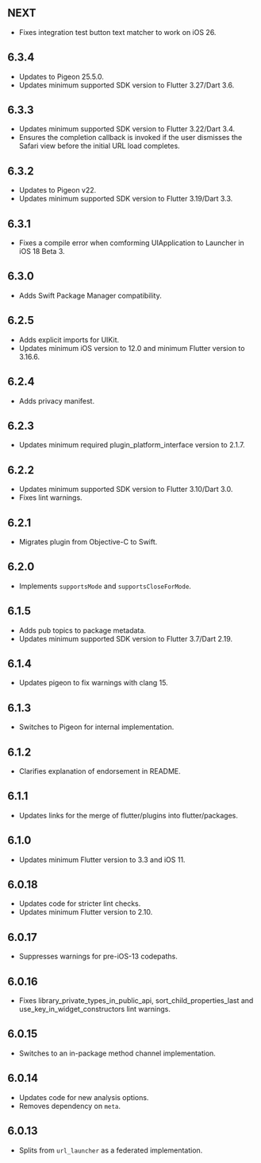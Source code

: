 ## NEXT

* Fixes integration test button text matcher to work on iOS 26.

## 6.3.4

* Updates to Pigeon 25.5.0.
* Updates minimum supported SDK version to Flutter 3.27/Dart 3.6.

## 6.3.3

* Updates minimum supported SDK version to Flutter 3.22/Dart 3.4.
* Ensures the completion callback is invoked if the user dismisses the Safari view before the initial URL load completes.

## 6.3.2

* Updates to Pigeon v22.
* Updates minimum supported SDK version to Flutter 3.19/Dart 3.3.

## 6.3.1

* Fixes a compile error when comforming UIApplication to Launcher in iOS 18 Beta 3.

## 6.3.0

* Adds Swift Package Manager compatibility.

## 6.2.5

* Adds explicit imports for UIKit.
* Updates minimum iOS version to 12.0 and minimum Flutter version to 3.16.6.

## 6.2.4

* Adds privacy manifest.

## 6.2.3

* Updates minimum required plugin_platform_interface version to 2.1.7.

## 6.2.2

* Updates minimum supported SDK version to Flutter 3.10/Dart 3.0.
* Fixes lint warnings.

## 6.2.1

* Migrates plugin from Objective-C to Swift.

## 6.2.0

* Implements `supportsMode` and `supportsCloseForMode`.

## 6.1.5

* Adds pub topics to package metadata.
* Updates minimum supported SDK version to Flutter 3.7/Dart 2.19.

## 6.1.4

* Updates pigeon to fix warnings with clang 15.

## 6.1.3

* Switches to Pigeon for internal implementation.

## 6.1.2

* Clarifies explanation of endorsement in README.

## 6.1.1

* Updates links for the merge of flutter/plugins into flutter/packages.

## 6.1.0

* Updates minimum Flutter version to 3.3 and iOS 11.

## 6.0.18

* Updates code for stricter lint checks.
* Updates minimum Flutter version to 2.10.

## 6.0.17

* Suppresses warnings for pre-iOS-13 codepaths.

## 6.0.16

* Fixes library_private_types_in_public_api, sort_child_properties_last and use_key_in_widget_constructors
  lint warnings.

## 6.0.15

* Switches to an in-package method channel implementation.

## 6.0.14

* Updates code for new analysis options.
* Removes dependency on `meta`.

## 6.0.13

* Splits from `url_launcher` as a federated implementation.
